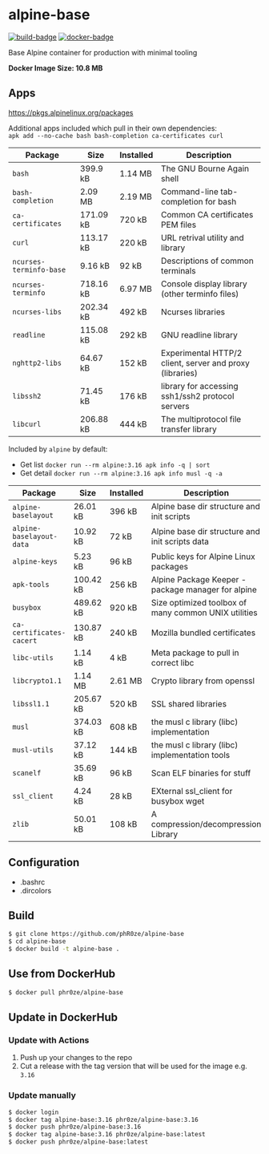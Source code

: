 alpine-base
====================================================================================================
[![build-badge](https://github.com/phR0ze/alpine-base/workflows/Build%20Docker%20Image/badge.svg)](https://github.com/phR0ze/alpine-base/actions)
[![docker-badge](https://images.microbadger.com/badges/version/phr0ze/alpine-base.svg)](https://microbadger.com/images/phr0ze/alpine-base)

Base Alpine container for production with minimal tooling

**Docker Image Size: 10.8 MB**

## Apps
https://pkgs.alpinelinux.org/packages

Additional apps included which pull in their own dependencies:  
`apk add --no-cache bash bash-completion ca-certificates curl`

| Package                   | Size      | Installed | Description
| ------------------------- | --------- | --------- | ------------------------------------------
| `bash`                    | 399.9 kB  | 1.14 MB   | The GNU Bourne Again shell
| `bash-completion`         | 2.09 MB   | 2.19 MB   | Command-line tab-completion for bash
| `ca-certificates`         | 171.09 kB | 720 kB    | Common CA certificates PEM files
| `curl`                    | 113.17 kB | 220 kB    | URL retrival utility and library
| `ncurses-terminfo-base`   | 9.16 kB   | 92 kB     | Descriptions of common terminals
| `ncurses-terminfo`        | 718.16 kB | 6.97 MB   | Console display library (other terminfo files)
| `ncurses-libs`            | 202.34 kB | 492 kB    | Ncurses libraries
| `readline`                | 115.08 kB | 292 kB    | GNU readline library
| `nghttp2-libs`            | 64.67 kB  | 152 kB    | Experimental HTTP/2 client, server and proxy (libraries)
| `libssh2`                 | 71.45 kB  | 176 kB    | library for accessing ssh1/ssh2 protocol servers
| `libcurl`                 | 206.88 kB | 444 kB    | The multiprotocol file transfer library

Included by `alpine` by default:
* Get list `docker run --rm alpine:3.16 apk info -q | sort`
* Get detail `docker run --rm alpine:3.16 apk info musl -q -a`

| Package                   | Size      | Installed | Description
| ------------------------- | --------- | --------- | ------------------------------------------
| `alpine-baselayout`       | 26.01 kB  | 396 kB    | Alpine base dir structure and init scripts
| `alpine-baselayout-data`  | 10.92 kB  | 72 kB     | Alpine base dir structure and init scripts data
| `alpine-keys`             | 5.23 kB   | 96 kB     | Public keys for Alpine Linux packages
| `apk-tools`               | 100.42 kB | 256 kB    | Alpine Package Keeper - package manager for alpine
| `busybox`                 | 489.62 kB | 920 kB    | Size optimized toolbox of many common UNIX utilities
| `ca-certificates-cacert`  | 130.87 kB | 240 kB    | Mozilla bundled certificates
| `libc-utils`              | 1.14 kB   | 4 kB      | Meta package to pull in correct libc
| `libcrypto1.1`            | 1.14 MB   | 2.61 MB   | Crypto library from openssl
| `libssl1.1`               | 205.67 kB | 520 kB    | SSL shared libraries
| `musl`                    | 374.03 kB | 608 kB    | the musl c library (libc) implementation
| `musl-utils`              | 37.12 kB  | 144 kB    | the musl c library (libc) implementation tools
| `scanelf`                 | 35.69 kB  | 96 kB     | Scan ELF binaries for stuff
| `ssl_client`              | 4.24 kB   | 28 kB     | EXternal ssl_client for busybox wget
| `zlib`                    | 50.01 kB  | 108 kB    | A compression/decompression Library

## Configuration
* .bashrc
* .dircolors

## Build
```bash
$ git clone https://github.com/phR0ze/alpine-base
$ cd alpine-base
$ docker build -t alpine-base .
```

## Use from DockerHub
```bash
$ docker pull phr0ze/alpine-base
```

## Update in DockerHub

### Update with Actions
1. Push up your changes to the repo
2. Cut a release with the tag version that will be used for the image e.g. `3.16`

### Update manually
```bash
$ docker login
$ docker tag alpine-base:3.16 phr0ze/alpine-base:3.16
$ docker push phr0ze/alpine-base:3.16
$ docker tag alpine-base:3.16 phr0ze/alpine-base:latest
$ docker push phr0ze/alpine-base:latest
```
